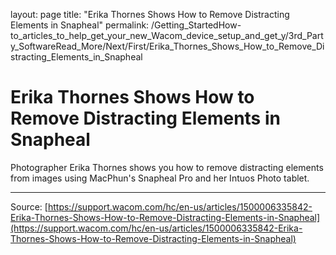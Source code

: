 layout: page
title: "Erika Thornes Shows How to Remove Distracting Elements in Snapheal"
permalink: /Getting_StartedHow-to_articles_to_help_get_your_new_Wacom_device_setup_and_get_y/3rd_Party_SoftwareRead_More/Next/First/Erika_Thornes_Shows_How_to_Remove_Distracting_Elements_in_Snapheal

# Erika Thornes Shows How to Remove Distracting Elements in Snapheal

Photographer Erika Thornes shows you how to remove distracting elements from images using MacPhun's Snapheal Pro and her Intuos Photo tablet.

---
Source: [https://support.wacom.com/hc/en-us/articles/1500006335842-Erika-Thornes-Shows-How-to-Remove-Distracting-Elements-in-Snapheal](https://support.wacom.com/hc/en-us/articles/1500006335842-Erika-Thornes-Shows-How-to-Remove-Distracting-Elements-in-Snapheal)
